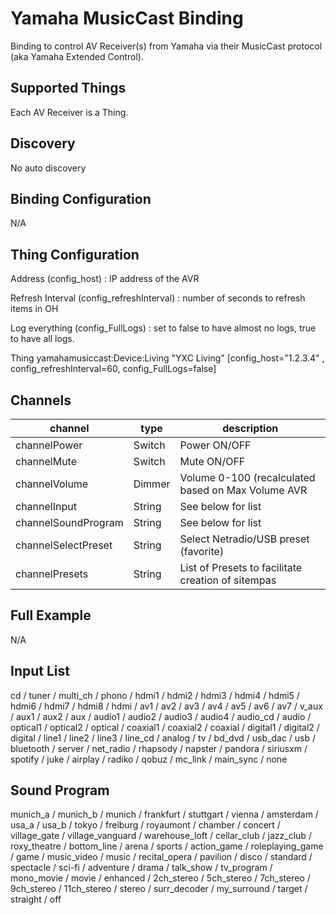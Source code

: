 # Yamaha MusicCast Binding

Binding to control AV Receiver(s) from Yamaha via their MusicCast protocol (aka Yamaha Extended Control).

## Supported Things

Each AV Receiver is a Thing.

## Discovery

No auto discovery

## Binding Configuration

N/A

## Thing Configuration

Address (config_host) : IP address of the AVR

Refresh Interval (config_refreshInterval) : number of seconds to refresh items in OH

Log everything  (config_FullLogs) : set to false to have almost no logs, true to have all logs.

Thing yamahamusiccast:Device:Living "YXC Living" [config_host="1.2.3.4" , config_refreshInterval=60, config_FullLogs=false]

## Channels



| channel              | type   | description                                         |
|----------------------|--------|-----------------------------------------------------|
| channelPower         | Switch | Power ON/OFF                                        |
| channelMute          | Switch | Mute ON/OFF                                         |
| channelVolume        | Dimmer | Volume 0-100 (recalculated based on Max Volume AVR  |
| channelInput         | String | See below for list                                  |
| channelSoundProgram  | String | See below for list                                  |
| channelSelectPreset  | String | Select Netradio/USB preset (favorite)               |
| channelPresets       | String | List of Presets to facilitate creation of sitempas  |

## Full Example

N/A

## Input List

cd / tuner / multi_ch / phono / hdmi1 / hdmi2 / hdmi3 / hdmi4 / hdmi5 / hdmi6 / hdmi7 /
hdmi8 / hdmi / av1 / av2 / av3 / av4 / av5 / av6 / av7 / v_aux / aux1 / aux2 / aux / audio1 /
audio2 / audio3 / audio4 / audio_cd / audio / optical1 / optical2 / optical / coaxial1 / coaxial2 /
coaxial / digital1 / digital2 / digital / line1 / line2 / line3 / line_cd / analog / tv / bd_dvd /
usb_dac / usb / bluetooth / server / net_radio / rhapsody / napster / pandora / siriusxm /
spotify / juke / airplay / radiko / qobuz / mc_link / main_sync / none

## Sound Program

munich_a / munich_b / munich / frankfurt / stuttgart / vienna / amsterdam / usa_a / usa_b /
tokyo / freiburg / royaumont / chamber / concert / village_gate / village_vanguard /
warehouse_loft / cellar_club / jazz_club / roxy_theatre / bottom_line / arena / sports /
action_game / roleplaying_game / game / music_video / music / recital_opera / pavilion /
disco / standard / spectacle / sci-fi / adventure / drama / talk_show / tv_program /
mono_movie / movie / enhanced / 2ch_stereo / 5ch_stereo / 7ch_stereo / 9ch_stereo /
11ch_stereo / stereo / surr_decoder / my_surround / target / straight / off
